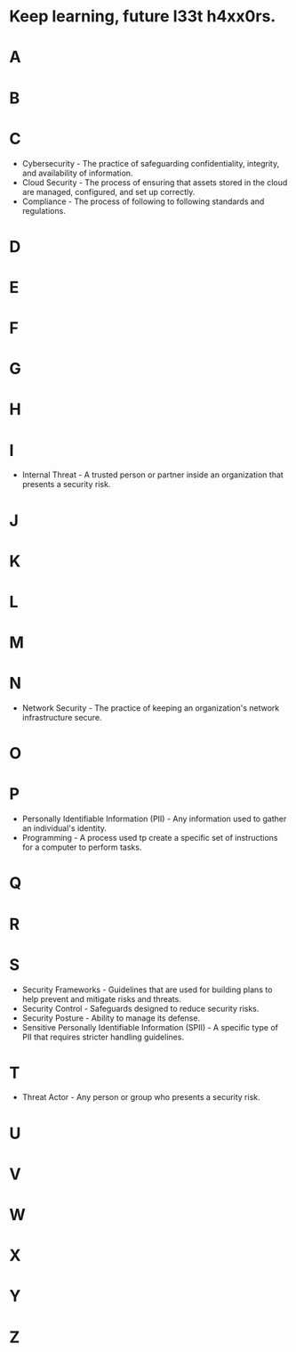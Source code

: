 # Keep learning, future l33t h4xx0rs.

# A

# B

# C
* Cybersecurity - The practice of safeguarding confidentiality, integrity, and availability of information.
* Cloud Security - The process of ensuring that assets stored in the cloud are managed, configured, and set up correctly.
* Compliance - The process of following to following standards and regulations.
# D

# E

# F

# G

# H

# I
* Internal Threat - A trusted person or partner inside an organization that presents a security risk.
# J

# K

# L

# M

# N
* Network Security - The practice of keeping an organization's network infrastructure secure.
# O

# P
* Personally Identifiable Information (PII) - Any information used to gather an individual's identity.
* Programming - A process used tp create a specific set of instructions for a computer to perform tasks.
# Q

# R

# S
* Security Frameworks - Guidelines that are used for building plans to help prevent and mitigate risks and threats.
* Security Control - Safeguards designed to reduce security risks.
* Security Posture - Ability to manage its defense.
* Sensitive Personally Identifiable Information (SPII) - A specific type of PII that requires stricter handling guidelines.
# T
* Threat Actor - Any person or group who presents a security risk.
# U

# V

# W

# X

# Y

# Z
